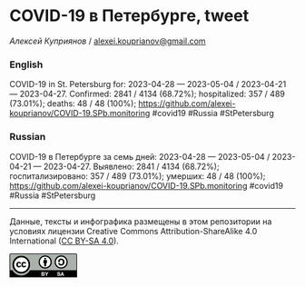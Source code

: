 COVID-19 в Петербурге, tweet
============================

*Алексей Куприянов* /
<a href="mailto:alexei.kouprianov@gmail.com" class="email">alexei.kouprianov@gmail.com</a>

### English

COVID-19 in St. Petersburg for: 2023-04-28 — 2023-05-04 / 2023-04-21 —
2023-04-27. Сonfirmed: 2841 / 4134 (68.72%); hospitalized: 357 / 489
(73.01%); deaths: 48 / 48 (100%);
<a href="https://github.com/alexei-kouprianov/COVID-19.SPb.monitoring" class="uri">https://github.com/alexei-kouprianov/COVID-19.SPb.monitoring</a>
\#covid19 \#Russia \#StPetersburg

### Russian

COVID-19 в Петербурге за семь дней: 2023-04-28 — 2023-05-04 / 2023-04-21
— 2023-04-27. Выявлено: 2841 / 4134 (68.72%); госпитализировано: 357 /
489 (73.01%); умерших: 48 / 48 (100%);
<a href="https://github.com/alexei-kouprianov/COVID-19.SPb.monitoring" class="uri">https://github.com/alexei-kouprianov/COVID-19.SPb.monitoring</a>
\#covid19 \#Russia \#StPetersburg

------------------------------------------------------------------------

Данные, тексты и инфографика размещены в этом репозитории на условиях
лицензии Creative Commons Attribution-ShareAlike 4.0 International ([CC
BY-SA 4.0](https://creativecommons.org/licenses/by-sa/4.0/)).

![](../misc/CC-BY-SA-icon.png "CC-BY-SA")
